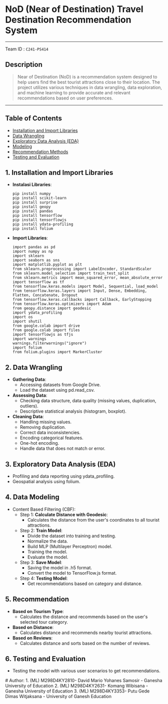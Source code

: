 # **NoD (Near of Destination) Travel Destination Recommendation System**

---
Team ID : `C241-PS414`

## Description
> Near of Destination (NoD) is a recommendation system designed to help users find the best tourist attractions close to their location. The project utilizes various techniques in data wrangling, data exploration, and machine learning to provide accurate and relevant recommendations based on user preferences.
---
## Table of Contents
- [Installation and Import Libraries](#installation)
- [Data Wrangling](#data-wrangling)
- [Exploratory Data Analysis (EDA)](#exploratory-data-analysis-eda)
- [Modeling](#modeling)
- [Recommendation Methods](#recommendation-methods)
- [Testing and Evaluation](#testing-and-evaluation)
  
## 1. Installation and Import Libraries
  - **Instalasi Libraries**:
    ```
    pip install numpy
    pip install scikit-learn
    pip install surprise
    pip install geopy
    pip install pandas
    pip install tensorflow
    pip install tensorflowjs
    pip install ydata-profiling
    pip install folium
    ```
  - **Import Libraries**:
    ```
    import pandas as pd
    import numpy as np
    import sklearn
    import seaborn as sns
    import matplotlib.pyplot as plt
    from sklearn.preprocessing import LabelEncoder, StandardScaler
    from sklearn.model_selection import train_test_split
    from sklearn.metrics import mean_squared_error, mean_absolute_error
    import tensorflow as tf
    from tensorflow.keras.models import Model, Sequential, load_model
    from tensorflow.keras.layers import Input, Dense, Embedding, Flatten, Concatenate, Dropout
    from tensorflow.keras.callbacks import Callback, EarlyStopping
    from tensorflow.keras.optimizers import Adam
    from geopy.distance import geodesic
    import ydata_profiling
    import os
    import shutil
    from google.colab import drive
    from google.colab import files
    import tensorflowjs as tfjs
    import warnings
    warnings.filterwarnings("ignore")
    import folium
    from folium.plugins import MarkerCluster
    ```

## 2. Data Wrangling
  - **Gathering Data**:
    - Accessing datasets from Google Drive.
    - Load the dataset using pd.read_csv.
  - **Assessing Data**:
    - Checking data structure, data quality (missing values, duplication, outliers).
    - Descriptive statistical analysis (histogram, boxplot).
  - **Cleaning Data**:
    - Handling missing values.
    - Removing duplication.
    - Correct data inconsistencies.
    - Encoding categorical features.
    - One-hot encoding.
    - Handle data that does not match or error.

## 3. Exploratory Data Analysis (EDA)
  - Profiling and data reporting using ydata_profiling.
  - Geospatial analysis using folium.

## 4. Data Modeling
  - Content Based Filtering (CBF):
    - Step 1: **Calculate Distance with Geodesic**:
      - Calculates the distance from the user's coordinates to all tourist attractions.
    - Step 2: **Train Model**:
      - Divide the dataset into training and testing.
      - Normalize the data.
      - Build MLP (Multilayer Perceptron) model.
      - Training the model.
      - Evaluate the model.
    - Step 3: **Save Model**:
      - Saving the model in .h5 format.
      - Convert the model to TensorFlow.js format.
    - Step 4: **Testing Model**:
      - Get recommendations based on category and distance.

## 5. Recommendation
  - **Based on Tourism Type**:
    - Calculates the distance and recommends based on the user's selected tour category.
  - **Based on Distance**:
    - Calculates distance and recommends nearby tourist attractions.
  - **Based on Reviews**:
    - Calculates distance and sorts based on the number of reviews.

## 6. Testing and Evaluation
  - Testing the model with various user scenarios to get recommendations.
<p>
# Author:
1. (ML) M298D4KY2810- David Mario Yohanes Samosir - Ganesha University of Education
2. (ML) M298D4KY2631- Komang Wibisana - Ganesha University of Education
3. (ML) M298D4KY3353- Putu Gede Dimas Witjaksana - University of Ganesh Education
